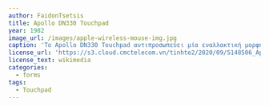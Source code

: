 ```yaml
---
author: FaidonTsetsis
title: Apollo DN330 Touchpad
year: 1982
image_url: /images/apple-wireless-mouse-img.jpg
caption: 'Το Apollo DN330 Touchpad αντιπροσωπεύει μία εναλλακτική μορφή ποντικιού, το touchpad, το οποίο ήταν ενσωματωμένο πάνω στο πληκτρολόγιο. Το υπολογιστικό σύστημα Apollo ήταν το πρώτο που υιοθέτησε τη τεχνολογία του touchpad, για της οποίας ο έλεγχος του κέρσορα γινόταν με τη χρήση των δαχτύλων του χρήστη πάνω στην επιφάνεια αφής και έπειτα πραγματοποιούταν σάρωση των συντεταγμένων από τις κινήσεις που καταχωρούταν από τα δάχτυλα του χρήστη. Αυτή η ιδέα ήταν ο πατέρας της αλληλεπίδρασης του χρήστη με τον υπολογιστή μέσω απευθείας επαφής, δίνοντας μία πιο φυσική αίσθηση στη διεπαφή του ανθρώπου με τον υπολογιστή. Η τεχνολογία αυτή αργότερα καθιερώθηκε για κάθε φορητό υπολογιστή.'
license_url: 'https://s3.cloud.cmctelecom.vn/tinhte2/2020/09/5148506_Apollo-dn330_1.jpg'
license_text: wikimedia
categories:
  - forms
tags:
  - Touchpad
---
```

